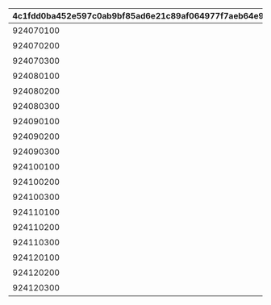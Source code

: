 |4c1fdd0ba452e597c0ab9bf85ad6e21c89af064977f7aeb64e9b49d273bec4a3|a88e7f6ba45510af2afabf0cf02642dc7e39d2b7aac45046f2f43947858f22e9|f5a24e406a84120a39799bd140f31ac30eb8e74f4e6356900720753dbad5e20b|75888acf3a3190674f7367a12f8f1418faf6d2cdfd1a0e48f72b4c0636b825d8|6556880f30e7341b9ab5991753e585bee271ec4a82017373cb2e9a3d07d84a28|a3785f6c777546a3f1d6959693cb25c8cadadbebb1f6f00524a35c90fa48f17f|f71f564a003087db90fb064f007c2dde1ea6d7e3bf3c2f28db3fb99cf4f9004b|2f341ef2501eaac6127e024c085d423a606b727e661420d7bbcb6c1131ce10b7|0ece0b97679daf992a0d547be824b2fee555bb6136cbc50e842a39eac23b0514|fa7a5caf1c8eddf93e8d0b30e9ee4c6f44dedb26db37884289e5aecc93de5715|e73739cf222898fb2b1d572af3cb9d2186804376666c9c54fbb5feade80795f4|bc975d697a7226ffdd6afb6fe6e65b15c4a8c7aedb8d22a828eada17747cc65a|ec48cf1672cd2887a990728e51c0d7bebc5e0c31e4a1a03efa8f4d4b58434731|929bc26c398fc28d2b7a20492418dc6ddde68eb56ac17ee672e4d99d22513c07|0194f2662be24d7e0eaec24ec648c353a4c5569e5ffeeda8039ab8a60ccc6a0b|
| --- | --- | --- | --- | --- | --- | --- | --- | --- | --- | --- | --- | --- | --- | --- |
|924070100|0|前哨クエスト|1|90|0|924072001|924073001|25|92407020|8|92407|6|92407010|96|
|924070200|0|前哨クエスト|2|90|92407010|924072002|924073002|25|92407030|8|92407|6|92407020|96|
|924070300|0|前哨クエスト|3|90|92407020|924072003|924073003|25|0|8|92407|6|92407030|96|
|924080100|0|前哨クエスト|1|90|0|924082001|924083001|25|92408020|25|92408|25|92408010|540|
|924080200|0|前哨クエスト|2|90|92408010|924082002|924083002|25|92408030|25|92408|25|92408020|540|
|924080300|0|前哨クエスト|3|90|92408020|924082003|924083003|25|0|25|92408|25|92408030|540|
|924090100|0|前哨クエスト|1|90|0|924092001|924093001|25|92409020|25|92409|25|92409010|540|
|924090200|0|前哨クエスト|2|90|92409010|924092002|924093002|25|92409030|25|92409|25|92409020|540|
|924090300|0|前哨クエスト|3|90|92409020|924092003|924093003|25|0|25|92409|25|92409030|540|
|924100100|0|前哨クエスト|1|90|0|924102001|924103001|25|92410020|25|92410|25|92410010|540|
|924100200|0|前哨クエスト|2|90|92410010|924102002|924103002|25|92410030|25|92410|25|92410020|540|
|924100300|0|前哨クエスト|3|90|92410020|924102003|924103003|25|0|25|92410|25|92410030|540|
|924110100|0|前哨クエスト|1|90|0|924112001|924113001|25|92411020|25|92411|25|92411010|540|
|924110200|0|前哨クエスト|2|90|92411010|924112002|924113002|25|92411030|25|92411|25|92411020|540|
|924110300|0|前哨クエスト|3|90|92411020|924112003|924113003|25|0|25|92411|25|92411030|540|
|924120100|0|前哨クエスト|1|90|0|924122001|924123001|25|92412020|25|92412|25|92412010|540|
|924120200|0|前哨クエスト|2|90|92412010|924122002|924123002|25|92412030|25|92412|25|92412020|540|
|924120300|0|前哨クエスト|3|90|92412020|924122003|924123003|25|0|25|92412|25|92412030|540|